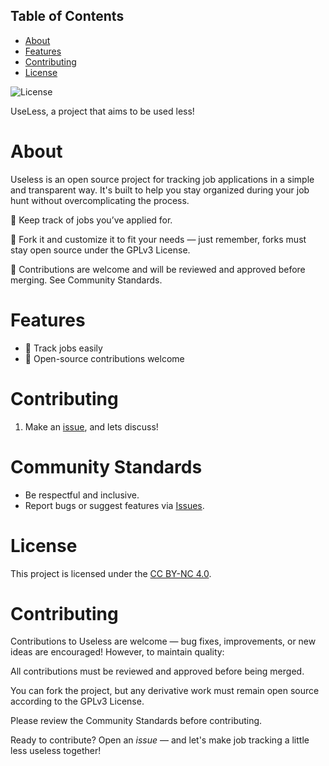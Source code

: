## Table of Contents
- [About](#about)
- [Features](#features)
- [Contributing](#contributing)
- [License](#license)

![License](https://img.shields.io/github/license/Abarbesgaard/useless)

UseLess, a project that aims to be used less!

# About

Useless is an open source project for tracking job applications in a simple and transparent way.
It's built to help you stay organized during your job hunt without overcomplicating the process.

📄 Keep track of jobs you’ve applied for.

🚀 Fork it and customize it to fit your needs — just remember, forks must stay open source under the GPLv3 License.

🤝 Contributions are welcome and will be reviewed and approved before merging. See Community Standards.

# Features
- 📄 Track jobs easily
- 🤝 Open-source contributions welcome

# Contributing
1. Make an [issue](https://github.com/Abarbesgaard/useless/issues), and lets discuss!

# Community Standards
- Be respectful and inclusive.
- Report bugs or suggest features via [Issues](https://github.com/Abarbesgaard/useless/issues).
   
# License

This project is licensed under the [CC BY-NC 4.0](https://creativecommons.org/licenses/by-nc/4.0/).

# Contributing

Contributions to Useless are welcome — bug fixes, improvements, or new ideas are encouraged!
However, to maintain quality:

All contributions must be reviewed and approved before being merged.

You can fork the project, but any derivative work must remain open source according to the GPLv3 License.

Please review the Community Standards before contributing.

Ready to contribute? Open an *issue*  — and let's make job tracking a little less useless together!
